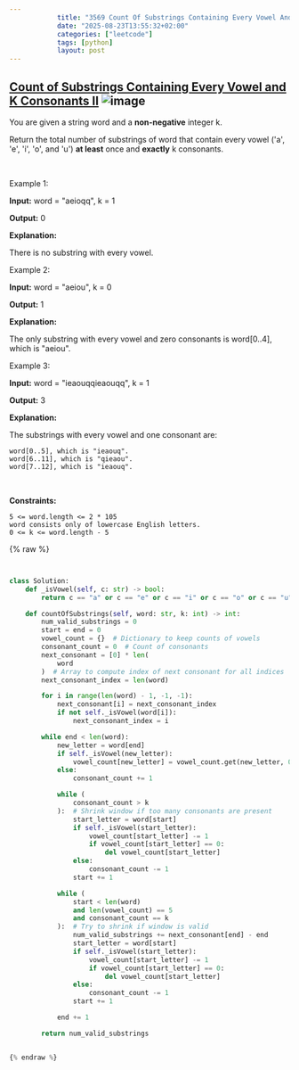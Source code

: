 ```yaml
---
            title: "3569 Count Of Substrings Containing Every Vowel And K Consonants Ii"
            date: "2025-08-23T13:55:32+02:00"
            categories: ["leetcode"]
            tags: [python]
            layout: post
---
```

            
## [Count of Substrings Containing Every Vowel and K Consonants II](https://leetcode.com/problems/count-of-substrings-containing-every-vowel-and-k-consonants-ii) ![image](https://img.shields.io/badge/Difficulty-Medium-orange)

You are given a string word and a **non-negative** integer k.

Return the total number of substrings of word that contain every vowel ('a', 'e', 'i', 'o', and 'u') **at least** once and **exactly** k consonants.

 

Example 1:

**Input:** word = "aeioqq", k = 1

**Output:** 0

**Explanation:**

There is no substring with every vowel.

Example 2:

**Input:** word = "aeiou", k = 0

**Output:** 1

**Explanation:**

The only substring with every vowel and zero consonants is word[0..4], which is "aeiou".

Example 3:

**Input:** word = "ieaouqqieaouqq", k = 1

**Output:** 3

**Explanation:**

The substrings with every vowel and one consonant are:

	word[0..5], which is "ieaouq".
	word[6..11], which is "qieaou".
	word[7..12], which is "ieaouq".

 

**Constraints:**

	5 <= word.length <= 2 * 105
	word consists only of lowercase English letters.
	0 <= k <= word.length - 5

{% raw %}


```python


class Solution:
    def _isVowel(self, c: str) -> bool:
        return c == "a" or c == "e" or c == "i" or c == "o" or c == "u"

    def countOfSubstrings(self, word: str, k: int) -> int:
        num_valid_substrings = 0
        start = end = 0
        vowel_count = {}  # Dictionary to keep counts of vowels
        consonant_count = 0  # Count of consonants
        next_consonant = [0] * len(
            word
        )  # Array to compute index of next consonant for all indices
        next_consonant_index = len(word)

        for i in range(len(word) - 1, -1, -1):
            next_consonant[i] = next_consonant_index
            if not self._isVowel(word[i]):
                next_consonant_index = i

        while end < len(word):
            new_letter = word[end]
            if self._isVowel(new_letter):
                vowel_count[new_letter] = vowel_count.get(new_letter, 0) + 1
            else:
                consonant_count += 1

            while (
                consonant_count > k
            ):  # Shrink window if too many consonants are present
                start_letter = word[start]
                if self._isVowel(start_letter):
                    vowel_count[start_letter] -= 1
                    if vowel_count[start_letter] == 0:
                        del vowel_count[start_letter]
                else:
                    consonant_count -= 1
                start += 1

            while (
                start < len(word)
                and len(vowel_count) == 5
                and consonant_count == k
            ):  # Try to shrink if window is valid
                num_valid_substrings += next_consonant[end] - end
                start_letter = word[start]
                if self._isVowel(start_letter):
                    vowel_count[start_letter] -= 1
                    if vowel_count[start_letter] == 0:
                        del vowel_count[start_letter]
                else:
                    consonant_count -= 1
                start += 1

            end += 1

        return num_valid_substrings


{% endraw %}
```
